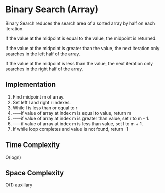 # Binary Search (Array)

Binary Search reduces the search area of a sorted array by half on each iteration.

If the value at the midpoint is equal to the value, the midpoint is returned.

If the value at the midpoint is greater than the value, the next iteration only searches in the left half of the array.

If the value at the midpoint is less than the value, the next iteration only searches in the right half of the array.

## Implementation

1. Find midpoint m of array.
2. Set left l and right r indexes.
3. While l is less than or equal to r
4. ----if value of array at index m is equal to value, return m
5. ----if value of array at index m is greater than value, set r to m - 1.
6. ----if value of array at index m is less than value, set l to m + 1.
7. If while loop completes and value is not found, return -1

## Time Complexity

O(logn)

## Space Complexity

O(1) auxillary
